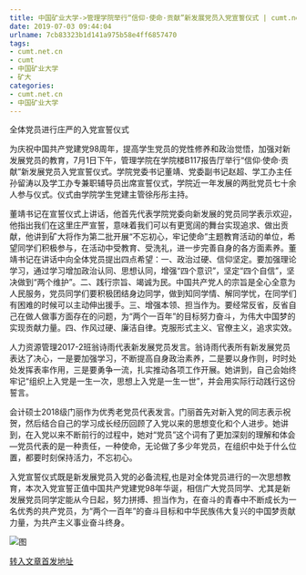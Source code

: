 ```yaml
---
title: 中国矿业大学->管理学院举行“信仰·使命·贡献”新发展党员入党宣誓仪式 | cumt.net.cn
date: 2019-07-03 09:44:04
urlname: 7cb83323b1d141a975b58e4ff6857470
tags: 
- cumt.net.cn
- cumt
- 中国矿业大学
- 矿大
categories:
- cumt.net.cn
- 中国矿业大学
---
```



全体党员进行庄严的入党宣誓仪式

为庆祝中国共产党建党98周年，提高学生党员的党性修养和政治觉悟，加强对新发展党员的教育，7月1日下午，管理学院在学院楼B117报告厅举行“信仰·使命·贡献”新发展党员入党宣誓仪式。学院党委书记董靖、党委副书记赵超、学工办主任孙留涛以及学工办专兼职辅导员出席宣誓仪式，学院近一年发展的两批党员七十余人参与仪式。仪式由学院学生党建主管徐彤彤主持。

董靖书记在宣誓仪式上讲话，他首先代表学院党委向新发展的党员同学表示欢迎，他指出我们在这里庄严宣誓，意味着我们可以有更宽阔的舞台实现追求、做出贡献，他讲到矿大将作为第二批开展“不忘初心，牢记使命”主题教育活动的单位，希望同学们积极参与，在活动中受教育、受洗礼，进一步完善自身的各方面素养。董靖书记在讲话中向全体党员提出四点希望：一、政治过硬、信仰坚定。要加强理论学习，通过学习增加政治认同、思想认同，增强“四个意识”，坚定“四个自信”，坚决做到“两个维护”。二、践行宗旨、竭诚为民。中国共产党人的宗旨是全心全意为人民服务，党员同学们要积极团结身边同学，做到知同学情、解同学忧，在同学们有困难的时候可以主动伸出援手。三、增强本领、担当作为。要经常反省，反省自己在做人做事方面存在的问题，为“两个一百年”的目标努力奋斗，为伟大中国梦的实现贡献力量。四、作风过硬、廉洁自律。克服形式主义、官僚主义，追求实效。

人力资源管理2017-2班翁诗雨代表新发展党员发言。翁诗雨代表所有新发展党员表达了决心，一是要加强学习，不断提高自身政治素养，二是要以身作则，时时处处发挥表率作用，三是要勇争一流，扎实推动各项工作开展。她讲到，自己会始终牢记“组织上入党是一生一次，思想上入党是一生一世”，并会用实际行动践行这份誓言。

会计硕士2018级门丽作为优秀老党员代表发言。门丽首先对新入党的同志表示祝贺，然后结合自己的学习成长经历回顾了入党以来的思想变化和个人进步。她讲到，在入党以来不断前行的过程中，她对“党员”这个词有了更加深刻的理解和体会—党员代表的是一种责任，一种使命，无论做了多少年党员，在组织中处于什么位置，都要时刻保持活力，不忘初心。

入党宣誓仪式既是新发展党员入党的必备流程,也是对全体党员进行的一次思想教育，本次入党宣誓正值中国共产党建党98年华诞，相信广大党员同学、尤其是新发展党员同学定能从今日起，努力拼搏、担当作为，在奋斗的青春中不断成长为一名优秀的共产党员，为“两个一百年”的奋斗目标和中华民族伟大复兴的中国梦贡献力量，为共产主义事业奋斗终身。



![图](http://xwzx.cumt.edu.cn/_upload/article/images/94/e3/6d07d1034e40b034cba4b3779801/bb7e5c52-b7cb-41ff-8cd0-e67a2f95c56c.jpg)

[转入文章首发地址](http://xwzx.cumt.edu.cn/1c/5f/c523a531551/page.htm)